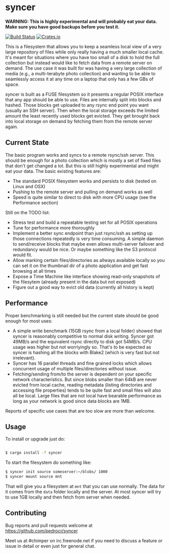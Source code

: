 # syncer

**WARNING: This is highly experimental and will probably eat your data. Make sure you have good backups before you test it.**

[![Build Status](https://travis-ci.org/pedrocr/syncer.svg?branch=master)](https://travis-ci.org/pedrocr/syncer)
[![Crates.io](https://img.shields.io/crates/v/syncer.svg)](https://crates.io/crates/syncer)

This is a filesystem that allows you to keep a seamless local view of a very large repository of files while only really having a much smaller local cache. It's meant for situations where you have too small of a disk to hold the full collection but instead would like to fetch data from a remote server on demand. The use case it was built for was having a very large collection of media (e.g., a multi-terabyte photo collection) and wanting to be able to seamlessly access it at any time on a laptop that only has a few GBs of space.

syncer is built as a FUSE filesystem so it presents a regular POSIX interface that any app should be able to use. Files are internally split into blocks and hashed. Those blocks get uploaded to any rsync end point you want (usually an SSH server). Then when the local storage exceeds the limited amount the least recently used blocks get evicted. They get brought back into local storage on demand by fetching them from the remote server again.

Current State
-------------

The basic program works and syncs to a remote rsync/ssh server. This should be enough for a photo collection which is mostly a set of fixed files that don't get changed a lot. But this is still highly experimental and might eat your data. The basic existing features are:

  - The standard POSIX filesystem works and persists to disk (tested on Linux and OSX)
  - Pushing to the remote server and pulling on demand works as well
  - Speed is quite similar to direct to disk with more CPU usage (see the Performance section)

Still on the TODO list:

  - Stress test and build a repeatable testing set for all POSIX operations
  - Tune for performance more thoroughly
  - Implement a better sync endpoint than just rsync/ssh as setting up those connections repeatedly is very time consuming. A simple daemon to send/receive blocks that maybe even allows multi-server failover and redundancy would be nice. Or maybe something like the S3 protocol would fit.
  - Allow marking certain files/directories as allways available locally so you can set it on the thumbnail dir of a photo application and get fast browsing at all times
  - Expose a Time Machine like interface showing read-only snapshots of the filesytem (already present in the data but not exposed) 
  - Figure out a good way to evict old data (currently all history is kept)

Performance
-----------

Proper benchmarking is still needed but the current state should be good enough for most uses:

  - A simple write benchmark (15GB rsync from a local folder) showed that syncer is reasonably competitive to normal disk writing. Syncer got 49MB/s and the equivalent rsync directly to disk got 54MB/s. CPU usage was higher but not worriyingly so. That's to be expected as syncer is hashing all the blocks with Blake2 (which is very fast but not irrelevant).
  - Syncer has 16 parallel threads and fine grained locks which allows concurrent usage of multiple files/directories without issue.
  - Fetching/sending from/to the server is dependent on your specific network characteristics. But since blobs smaller than 64kB are never evicted from local cache, reading metadata (listing directories and accessing file properties) tends to be quite fast and small files will also all be local. Large files that are not local have bearable performance as long as your network is good since data blocks are 1MB.

Reports of specific use cases that are too slow are more than welcome.

Usage
-----

To install or upgrade just do:

```sh

$ cargo install -f syncer
```

To start the filesystem do something like:

```sh
$ syncer init source someserver:~/blobs/ 1000
$ syncer mount source mnt
```

That will give you a filesystem at `mnt` that you can use normally. The data for it comes from the `data` folder locally and the server. At most syncer will try to use 1GB locally and then fetch from server when needed.

Contributing
------------

Bug reports and pull requests welcome at https://github.com/pedrocr/syncer

Meet us at #chimper on irc.freenode.net if you need to discuss a feature or issue in detail or even just for general chat.
